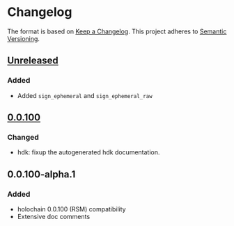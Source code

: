 # Changelog
The format is based on [Keep a Changelog](https://keepachangelog.com/en/1.0.0/).
This project adheres to [Semantic Versioning](https://semver.org/spec/v2.0.0.html).

## [Unreleased]

### Added
- Added `sign_ephemeral` and `sign_ephemeral_raw`

## [0.0.100]

### Changed
- hdk: fixup the autogenerated hdk documentation.

## 0.0.100-alpha.1

### Added
- holochain 0.0.100 (RSM) compatibility
- Extensive doc comments

[Unreleased]: https://github.com/holochain/holochain/compare/hdk-v0.0.100...HEAD
[0.0.100]: https://github.com/holochain/holochain/compare/hdk-v0.0.100-alpha1..hdk-v0.0.100
